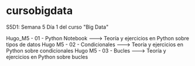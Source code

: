 # cursobigdata

S5D1: Semana 5 Día 1 del curso "Big Data"

  Hugo_M5 - 01 - Python Notebook   --->   Teoría y ejercicios en Python sobre tipos de datos
  Hugo M5 - 02 - Condicionales     --->   Teoría y ejercicios en Python sobre condicionales
  Hugo M5 - 03 - Bucles            --->   Teoría y ejercicios en Python sobre bucles

